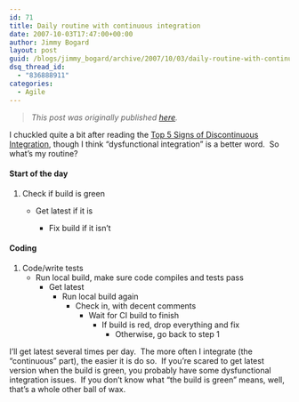 ```yaml
---
id: 71
title: Daily routine with continuous integration
date: 2007-10-03T17:47:00+00:00
author: Jimmy Bogard
layout: post
guid: /blogs/jimmy_bogard/archive/2007/10/03/daily-routine-with-continuous-integration.aspx
dsq_thread_id:
  - "836888911"
categories:
  - Agile
---
```

> _This post was originally published [here](http://grabbagoft.blogspot.com/2007/10/daily-routine-with-continuous.html)._

I chuckled quite a bit after reading the [Top 5 Signs of Discontinuous Integration](http://notdennisbyrne.blogspot.com/2007/09/top-5-signs-of-discontinuous.html), though I think &#8220;dysfunctional integration&#8221; is a better word.&nbsp; So what&#8217;s my routine?

#### Start of the day

  1. Check if build is green 
      * Get latest if it is 
          * Fix build if it isn&#8217;t</ol> 
        #### Coding
        
          1. Code/write tests 
              * Run local build, make sure code compiles and&nbsp;tests pass 
                  * Get latest 
                      * Run local build again 
                          * Check in, with decent comments 
                              * Wait for CI build to finish 
                                  * If build is red, drop everything and fix 
                                      * Otherwise, go back to step 1</ol> 
                                    I&#8217;ll get latest several times per day.&nbsp; The more often I integrate (the &#8220;continuous&#8221; part), the easier it is do so.&nbsp; If you&#8217;re scared to get latest version when the build is green, you probably have some dysfunctional integration issues.&nbsp; If you don&#8217;t know what &#8220;the build is green&#8221; means, well, that&#8217;s a whole other ball of wax.